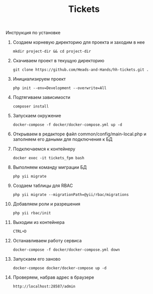 <p align="center">
    <h1 align="center">Tickets</h1>
    <br>
</p>

<p>Инструкция по установке</p>

1. Создаем корневую директорию для проекта и заходим в нее

       mkdir project-dir && cd project-dir
2. Скачиваем проект в текущую директорию

       git clone https://github.com/Heads-and-Hands/hh-tickets.git .
3. Инициализируем проект

       php init --env=Development --overwrite=All
4. Подтягиваем зависимости

       composer install
5. Запускаем окружение

       docker-compose -f docker/docker-compose.yml up -d
6. Открываем в редакторе файл common/config/main-local.php и заполняем его даными для подключения к БД
7. Подключаемся к контейнеру
       
       docker exec -it tickets_fpm bash
8. Выполняем команду миграции БД

       php yii migrate
9. Создаем таблицы для RBAC

       php yii migrate --migrationPath=@yii/rbac/migrations
10. Добавляем роли и разрешения

        php yii rbac/init       
11. Выходим из контейнера

        CTRL+D 
12. Останавливаем работу сервиса

        docker-compose -f docker/docker-compose.yml down
13. Запускаем его заново

        docker-compose docker/docker-compose up -d
14. Проверяем, набрав адрес в браузере

        http://localhost:28587/admin 